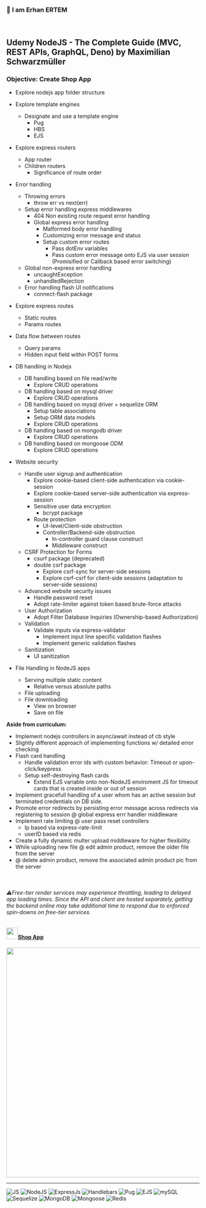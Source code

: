 ### 👋 **I am Erhan ERTEM**

&emsp;

## Udemy NodeJS - The Complete Guide (MVC, REST APIs, GraphQL, Deno) by Maximilian Schwarzmüller

### **Objective:** Create Shop App

- Explore nodejs app folder structure
- Explore template engines

  - Designate and use a template engine
    - Pug
    - HBS
    - EJS

- Explore express routers
  - App router
  - Children routers
    - Significance of route order
- Error handling

  - Throwing errors
    - throw err vs next(err)
  - Setup error handling express middlewares
    - 404 Non existing route request error handling
    - Global express error handling
      - Malformed body error handling
      - Customizing error message and status
      - Setup custom error routes
        - Pass dotEnv variables
        - Pass custom error message onto EJS via user session (Promisified or Callback based error switching)
  - Global non-express error handling
    - uncaughtException
    - unhandledRejection
  - Error handling flash UI notifications
    - connect-flash package

- Explore express routes
  - Static routes
  - Params routes
- Data flow between routes
  - Query params
  - Hidden input field within POST forms
- DB handling in Nodejs
  - DB handling based on file read/write
    - Explore CRUD operations
  - DB handling based on mysql driver
    - Explore CRUD operations
  - DB handling based on mysql driver + sequelize ORM
    - Setup table associations
    - Setup ORM data models
    - Explore CRUD operations
  - DB handling based on mongodb driver
    - Explore CRUD operations
  - DB handling based on mongoose ODM
    - Explore CRUD operations
- Website security

  - Handle user signup and authentication
    - Explore cookie-based client-side authentication via cookie-session
    - Explore cookie-based server-side authentication via express-session
    - Sensitive user data encryption
      - bcrypt package
    - Route protection
      - UI-level/Client-side obstruction
      - Controller/Backend-side obstruction
        - In-controller guard clause construct
        - Middleware construct
  - CSRF Protection for Forms
    - csurf package (deprecated)
    - double csrf package
      - Explore csrf-sync for server-side sessions
      - Explore csrf-csrf for client-side sessions (adaptation to server-side sessions)
  - Advanced website security issues
    - Handle password reset
    - Adopt rate-limiter against token based brute-force attacks
  - User Authorization
    - Adopt Filter Database Inquiries (Ownership-based Authorization)
  - Validation
    - Validate inputs via express-validator
      - Implement input line specific validation flashes
      - Implement generic validation flashes
  - Sanitization
    - UI sanitization

- File Handling in NodeJS apps
  - Serving multiple static content
    - Relative versus absolute paths
  - File uploading
  - File downloading
    - View on browser
    - Save on file

**Aside from curriculum:**

- Implement nodejs controllers in async/await instead of cb style
- Slightly different approach of implementing functions w/ detailed error checking
- Flash card handling
  - Handle validation error ids with custom behavior: Timeout or upon-click/keypress
  - Setup self-destroying flash cards
    - Extend EJS variable onto non-NodeJS enviroment JS for timeout cards that is created inside or out of session
- Implement gracefull handling of a user whom has an active session but terminated credentials on DB side.
- Promote error redirects by persisting error message across redirects via registering to session @ global express errr handler middleware
- Implement rate limiting @ user pass reset controllers
  - Ip based via express-rate-limit
  - userID based via redis
- Create a fully dynamic multer upload middleware for higher flexibility.
- While uploading new file @ edit admin product, remove the older file from the server
- @ delete admin product, remove the associated admin product pic from the server

&emsp;

###### ⚠️Free-tier render services may experience throttling, leading to delayed app loading times. Since the API and client are hosted separately, getting the backend online may take additional time to respond due to enforced spin-downs on free-tier services.

#### <img src="./push.gif" width="30px"/>[Shop App](https://shop-app.onrender.com/)

<img src="./screenshot.webp" width="600px"/>

---

![JS](https://img.shields.io/badge/JavaScript-323330?style=square&logo=javascript&logoColor=F7DF1E) ![NodeJS](https://img.shields.io/badge/Node.js-339933?style=square&logo=nodedotjs&logoColor=white) ![ExpressJs](https://img.shields.io/badge/Express.js-000000?style=square&logo=express&logoColor=white) ![Handlebars](https://img.shields.io/badge/Handlebars%20js-f0772b?style=square&logo=handlebarsdotjs&logoColor=black) ![Pug](https://img.shields.io/badge/Pug-E3C29B?styleflat&logo=pug&logoColor=black) ![EJS](https://img.shields.io/badge/EJS-%23B4CA65.svg?styleflat&logo=ejs&logoColor=black) ![mySQL](https://img.shields.io/badge/MySQL-005C84?style=square&logo=mysql&logoColor=white) ![Sequelize](https://img.shields.io/badge/Sequelize-52B0E7?style=square&logo=Sequelize&logoColor=white) ![MongoDB](https://img.shields.io/badge/MongoDB-%234ea94b.svg?style=square&logo=mongodb&logoColor=white) ![Mongoose](https://img.shields.io/badge/Mongoose-880000.svg?style=square&logo=mongodb&logoColor=white) ![Redis](https://img.shields.io/badge/Redis-%23DD0031.svg?style=square&logo=redis&logoColor=white)
